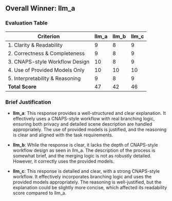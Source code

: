 ## Overall Winner: llm_a

### Evaluation Table
| Criterion                         | llm_a | llm_b | llm_c |
|-----------------------------------|-------|-------|-------|
| 1. Clarity & Readability          | 9     | 8     | 9     |
| 2. Correctness & Completeness     | 9     | 8     | 9     |
| 3. CNAPS-style Workflow Design    | 10    | 8     | 9     |
| 4. Use of Provided Models Only    | 10    | 10    | 10    |
| 5. Interpretability & Reasoning   | 9     | 8     | 9     |
| **Total Score**                   | 47    | 42    | 46    |

### Brief Justification
- **llm_a**: This response provides a well-structured and clear explanation. It effectively uses a CNAPS-style workflow with real branching logic, ensuring both privacy and detailed scene description are handled appropriately. The use of provided models is justified, and the reasoning is clear and aligned with the task requirements.

- **llm_b**: While the response is clear, it lacks the depth of CNAPS-style workflow design as seen in llm_a. The description of the process is somewhat brief, and the merging logic is not as robustly detailed. However, it correctly uses the provided models.

- **llm_c**: This response is detailed and clear, with a strong CNAPS-style workflow. It effectively incorporates branching logic and uses the provided models appropriately. The reasoning is well-justified, but the explanation could be slightly more concise, which affected its readability score compared to llm_a.